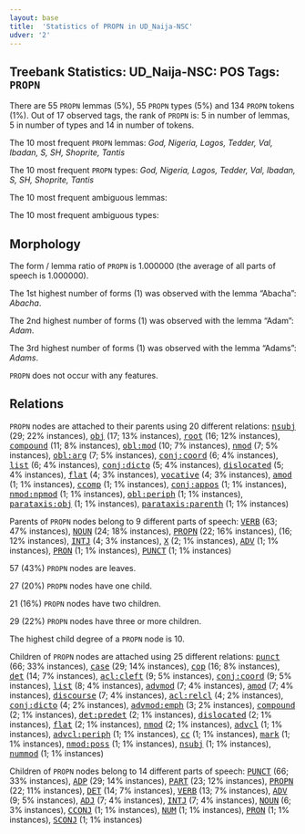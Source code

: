 ```yaml
---
layout: base
title:  'Statistics of PROPN in UD_Naija-NSC'
udver: '2'
---
```


## Treebank Statistics: UD_Naija-NSC: POS Tags: `PROPN`

There are 55 `PROPN` lemmas (5%), 55 `PROPN` types (5%) and 134 `PROPN` tokens (1%).
Out of 17 observed tags, the rank of `PROPN` is: 5 in number of lemmas, 5 in number of types and 14 in number of tokens.

The 10 most frequent `PROPN` lemmas: <em>God, Nigeria, Lagos, Tedder, Val, Ibadan, S, SH, Shoprite, Tantis</em>

The 10 most frequent `PROPN` types:  <em>God, Nigeria, Lagos, Tedder, Val, Ibadan, S, SH, Shoprite, Tantis</em>

The 10 most frequent ambiguous lemmas: 

The 10 most frequent ambiguous types:  



## Morphology

The form / lemma ratio of `PROPN` is 1.000000 (the average of all parts of speech is 1.000000).

The 1st highest number of forms (1) was observed with the lemma “Abacha”: <em>Abacha</em>.

The 2nd highest number of forms (1) was observed with the lemma “Adam”: <em>Adam</em>.

The 3rd highest number of forms (1) was observed with the lemma “Adams”: <em>Adams</em>.

`PROPN` does not occur with any features.


## Relations

`PROPN` nodes are attached to their parents using 20 different relations: <tt><a href="pcm_nsc-dep-nsubj.html">nsubj</a></tt> (29; 22% instances), <tt><a href="pcm_nsc-dep-obj.html">obj</a></tt> (17; 13% instances), <tt><a href="pcm_nsc-dep-root.html">root</a></tt> (16; 12% instances), <tt><a href="pcm_nsc-dep-compound.html">compound</a></tt> (11; 8% instances), <tt><a href="pcm_nsc-dep-obl-mod.html">obl:mod</a></tt> (10; 7% instances), <tt><a href="pcm_nsc-dep-nmod.html">nmod</a></tt> (7; 5% instances), <tt><a href="pcm_nsc-dep-obl-arg.html">obl:arg</a></tt> (7; 5% instances), <tt><a href="pcm_nsc-dep-conj-coord.html">conj:coord</a></tt> (6; 4% instances), <tt><a href="pcm_nsc-dep-list.html">list</a></tt> (6; 4% instances), <tt><a href="pcm_nsc-dep-conj-dicto.html">conj:dicto</a></tt> (5; 4% instances), <tt><a href="pcm_nsc-dep-dislocated.html">dislocated</a></tt> (5; 4% instances), <tt><a href="pcm_nsc-dep-flat.html">flat</a></tt> (4; 3% instances), <tt><a href="pcm_nsc-dep-vocative.html">vocative</a></tt> (4; 3% instances), <tt><a href="pcm_nsc-dep-amod.html">amod</a></tt> (1; 1% instances), <tt><a href="pcm_nsc-dep-ccomp.html">ccomp</a></tt> (1; 1% instances), <tt><a href="pcm_nsc-dep-conj-appos.html">conj:appos</a></tt> (1; 1% instances), <tt><a href="pcm_nsc-dep-nmod-npmod.html">nmod:npmod</a></tt> (1; 1% instances), <tt><a href="pcm_nsc-dep-obl-periph.html">obl:periph</a></tt> (1; 1% instances), <tt><a href="pcm_nsc-dep-parataxis-obj.html">parataxis:obj</a></tt> (1; 1% instances), <tt><a href="pcm_nsc-dep-parataxis-parenth.html">parataxis:parenth</a></tt> (1; 1% instances)

Parents of `PROPN` nodes belong to 9 different parts of speech: <tt><a href="pcm_nsc-pos-VERB.html">VERB</a></tt> (63; 47% instances), <tt><a href="pcm_nsc-pos-NOUN.html">NOUN</a></tt> (24; 18% instances), <tt><a href="pcm_nsc-pos-PROPN.html">PROPN</a></tt> (22; 16% instances),  (16; 12% instances), <tt><a href="pcm_nsc-pos-INTJ.html">INTJ</a></tt> (4; 3% instances), <tt><a href="pcm_nsc-pos-X.html">X</a></tt> (2; 1% instances), <tt><a href="pcm_nsc-pos-ADV.html">ADV</a></tt> (1; 1% instances), <tt><a href="pcm_nsc-pos-PRON.html">PRON</a></tt> (1; 1% instances), <tt><a href="pcm_nsc-pos-PUNCT.html">PUNCT</a></tt> (1; 1% instances)

57 (43%) `PROPN` nodes are leaves.

27 (20%) `PROPN` nodes have one child.

21 (16%) `PROPN` nodes have two children.

29 (22%) `PROPN` nodes have three or more children.

The highest child degree of a `PROPN` node is 10.

Children of `PROPN` nodes are attached using 25 different relations: <tt><a href="pcm_nsc-dep-punct.html">punct</a></tt> (66; 33% instances), <tt><a href="pcm_nsc-dep-case.html">case</a></tt> (29; 14% instances), <tt><a href="pcm_nsc-dep-cop.html">cop</a></tt> (16; 8% instances), <tt><a href="pcm_nsc-dep-det.html">det</a></tt> (14; 7% instances), <tt><a href="pcm_nsc-dep-acl-cleft.html">acl:cleft</a></tt> (9; 5% instances), <tt><a href="pcm_nsc-dep-conj-coord.html">conj:coord</a></tt> (9; 5% instances), <tt><a href="pcm_nsc-dep-list.html">list</a></tt> (8; 4% instances), <tt><a href="pcm_nsc-dep-advmod.html">advmod</a></tt> (7; 4% instances), <tt><a href="pcm_nsc-dep-amod.html">amod</a></tt> (7; 4% instances), <tt><a href="pcm_nsc-dep-discourse.html">discourse</a></tt> (7; 4% instances), <tt><a href="pcm_nsc-dep-acl-relcl.html">acl:relcl</a></tt> (4; 2% instances), <tt><a href="pcm_nsc-dep-conj-dicto.html">conj:dicto</a></tt> (4; 2% instances), <tt><a href="pcm_nsc-dep-advmod-emph.html">advmod:emph</a></tt> (3; 2% instances), <tt><a href="pcm_nsc-dep-compound.html">compound</a></tt> (2; 1% instances), <tt><a href="pcm_nsc-dep-det-predet.html">det:predet</a></tt> (2; 1% instances), <tt><a href="pcm_nsc-dep-dislocated.html">dislocated</a></tt> (2; 1% instances), <tt><a href="pcm_nsc-dep-flat.html">flat</a></tt> (2; 1% instances), <tt><a href="pcm_nsc-dep-nmod.html">nmod</a></tt> (2; 1% instances), <tt><a href="pcm_nsc-dep-advcl.html">advcl</a></tt> (1; 1% instances), <tt><a href="pcm_nsc-dep-advcl-periph.html">advcl:periph</a></tt> (1; 1% instances), <tt><a href="pcm_nsc-dep-cc.html">cc</a></tt> (1; 1% instances), <tt><a href="pcm_nsc-dep-mark.html">mark</a></tt> (1; 1% instances), <tt><a href="pcm_nsc-dep-nmod-poss.html">nmod:poss</a></tt> (1; 1% instances), <tt><a href="pcm_nsc-dep-nsubj.html">nsubj</a></tt> (1; 1% instances), <tt><a href="pcm_nsc-dep-nummod.html">nummod</a></tt> (1; 1% instances)

Children of `PROPN` nodes belong to 14 different parts of speech: <tt><a href="pcm_nsc-pos-PUNCT.html">PUNCT</a></tt> (66; 33% instances), <tt><a href="pcm_nsc-pos-ADP.html">ADP</a></tt> (29; 14% instances), <tt><a href="pcm_nsc-pos-PART.html">PART</a></tt> (23; 12% instances), <tt><a href="pcm_nsc-pos-PROPN.html">PROPN</a></tt> (22; 11% instances), <tt><a href="pcm_nsc-pos-DET.html">DET</a></tt> (14; 7% instances), <tt><a href="pcm_nsc-pos-VERB.html">VERB</a></tt> (13; 7% instances), <tt><a href="pcm_nsc-pos-ADV.html">ADV</a></tt> (9; 5% instances), <tt><a href="pcm_nsc-pos-ADJ.html">ADJ</a></tt> (7; 4% instances), <tt><a href="pcm_nsc-pos-INTJ.html">INTJ</a></tt> (7; 4% instances), <tt><a href="pcm_nsc-pos-NOUN.html">NOUN</a></tt> (6; 3% instances), <tt><a href="pcm_nsc-pos-CCONJ.html">CCONJ</a></tt> (1; 1% instances), <tt><a href="pcm_nsc-pos-NUM.html">NUM</a></tt> (1; 1% instances), <tt><a href="pcm_nsc-pos-PRON.html">PRON</a></tt> (1; 1% instances), <tt><a href="pcm_nsc-pos-SCONJ.html">SCONJ</a></tt> (1; 1% instances)

